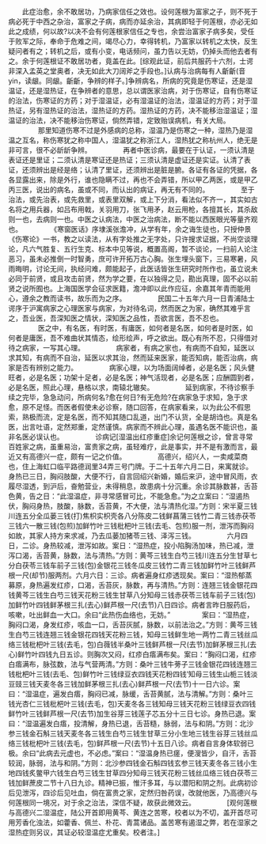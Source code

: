 <!-- { "loadSidebar": true } -->
　　此症治愈，余不敢居功，乃病家信任之效也。设何莲根为富家之子，则不死于病必死于中西之杂治，富家之子病，病而亦延余治，其病即轻于何莲根，亦必无如此之成绩，何以故?以决不会有何莲根家信任之专也，余尝治富家子病多矣，受任于败军之际，奉命于危难之间，竭尽心力，幸得转机，乃富家以转机之太快，反生疑问者有之；转机之后，或有小变，电话频问，虽力告以无妨，仍掉头而他去者有之。余于何莲根证不敢居功者，竟盖在此。[综观此证，前后共服药十六剂，士谔非深入孟英之堂奥者，决无如此大刀阔斧之手段也。]认病与治病每有人齗齗(音yin，读龈。同龈。齗齗，争辨的样子。]争辨病名，所病的究竟是伤寒证，还是湿温证，还是湿热证，在争辨者的意思，总以谓医家治病，对于伤寒证，自有伤寒证的治法，伤寒证的方药；对于湿温证，必有湿温证的治法，湿温证的方药；对于湿热证，另有湿热证的治法，湿热证的方药。湿热证的方药，决不能移治湿温证；湿温证的治法，决不能移治伤寒证，倘然弄错，定致贻误病机，有关大局。
　　
　　那里知道伤寒不过是外感病的总称，湿温乃是伤寒之一种，湿热乃是湿温之互名，称伤寒犹之称中国人，湿温犹之称浙江人，湿热犹之称杭州人，绝无是非可言，很不必龂龂争辨。
　　
　　再者中医诊病，最要在于认证，一须认清是表证还是里证；二须认清是寒证还是热证；三须认清是虚证还是实证。认清了表证，还须辨出是经是络；认清了里证，还须辨出是脏是腑。各证有各证的凭据，各各显露出来，除是外行，谁也隐瞒不过，再也不会弄错，所以甲乙两医，或是甲乙丙三医，说出的病名，虽或不同，而认出的病证，再无有不同的。
　　
　　至于治法，或先治表，或先救里，或表里双解，或上下分消，看法似不齐一，其实如古名将之用兵器，如吕布用戟，关羽用刀，张飞用矛，赵云用枪，各擅其长，其杀敌则一也，去病则一也。中医之认病法，中医之治病法，断不能以西医眼光等量齐观也。
　　
　　《寒窗医话》序埭溪张澹冲，从学有年，余之诲生徒也，只授仲景《伤寒论》一书，教之以读法，从有字处推之无字处，只许搜求证据，不尚空谈理论，凡六气胜复、五行生克、标本中见等说，概置高阁，暂不谈论，一扫前人论注恶习，虽未必推倒一时智勇，庶可许开拓万古心胸。张生埋头窗下，三易寒暑，风雨晦明，讨论无间，执经问难，颇能起子，此医话皆张生研究时所作也，虽立说未必同于前贤，或且攻击前贤，然为学之要，在以独得之见，勘出真理，固不必以前贤之说所囿也。上海国医学会征求医籍，澹冲即以此作应征，余嘉其年青而能用心，遵余之教而读书，故乐而为之序。
　　
　　民国二十五年六月一日青浦陆士谔序于沪寓病家之心理医家与病家，为对待名词，然而医之为家，确然其难乎言之，吾业医，吾深知医之情状，深知医之品性，吾欲言医，吾不忍也。
　　
　　医之中，有名医，有时医，有庸医，如何者是名医，如何者是时医，如何者是庸医，吾不难曲状其情态，绘形绘声，呼之欲出。既心有所不忍，只得借对待之病家，一写其心理。
　　
　　病家者，有病之家也，有病而不自知，延医以求其知，有病而不自治，延医以求其治，然而延来医家，能否知病，能否治病，病家是否有辨别之能力。
　　
　　病家心理，以为场面阔绰者，必是名医；风头健旺者，必是名医；功架十足者，必是名医；神气活现者，必是名医；应酬圆到者，必是名医，照此心理，悬格以求，南辕北辙矣。
　　
　　延到病家，不待诊察手续之完毕，急急动问，所病何名?愈在何日?有无危险?在病家急于求知，急于求愈，原不足怪。而医者假使未必诊察，随口回答，在病家看来，以为此公不假思索，熟极而流，定是名医，而不知其随口乱道，出门不认货，全是胡诌也。真是名医，出言吐语，定然郑重，定然谨慎。病家而不辨此心理，虽遇名医不能识也，虽非名医必误认也。
　　
　　诊病记[湿温出红疹重症]余记何莲根之诊，曾言寻常百姓家之病，虽重易治，富贵家之病，虽轻难疗，此是事实，并不是有激而言，最近又有高德兴一症，颇有一记之价值。
　　
　　高德兴，绍兴人，一卖咸菜商也，住上海虹口临平路德润里34弄三号门牌。于二十五年六月二日，来寓就诊。身热已三日，胸闷肢酸，大便不行，自言回绍兴新婚，婚后来沪，途中冒风雨，衣履尽湿透，到沪后，奋勉营业，未得稍息，故患病十分沉重。余诊其脉数甚，舌苔色黄，告之日：“此湿温症，非寻常感冒可比，不能急愈。”为之立案曰：“湿遏热伏，胸闷身热，肢酸，脉数，舌苔黄，不大便，法与清热化湿。”方则：宋半夏三钱川连五分全瓜蒌三钱(打)焦枳实枳壳各八分陈皮二钱鲜菖蒲三钱竹二青三钱赤茯苓三钱六一散三钱(包煎)加鲜竹叶三钱枇杷叶三钱(去毛、包煎)服一剂，泄泻而胸闷如故，其家人持方来求减，乃去瓜蒌加猪苓三钱、泽泻三钱。
　　
　　六月四日，二诊。身热较减，泄泻如故。案日：“湿热症，投小陷胸汤加味，热已减，泄泻口渴，舌苔黄，脉数，法与清热。”方则：黄芩三钱生白芍三钱川连五分生甘草七分白茯苓三钱车前子三钱(包)金银花三钱冬瓜皮三钱竹二青三钱加鲜竹叶三钱鲜芦根一尺(却节)服两剂。六月六日：三诊。病者遍身红疹透现矣。案曰：“湿热郁蒸募原，身热遍发红疹，口渴，舌苔灰，脉数，再与清热。”方则：连翘三钱金银花四钱黄芩三钱生白芍三钱天花粉三钱生甘草八分知母三钱赤茯苓三钱车前子三钱(包)加鲜竹叶四钱鲜茅根三扎(去心)鲜芦根一尺(去节)八日四诊。病者言昨日服药后，咳嗽，吐出鲜血一大口。余曰“此热伤血络也，无妨。”
　　
　　案曰：“湿热症，胸闷口渴，身发红疹，咳血一口，舌苔灰腻，脉数，以前法治之。”方则：黄芩三钱生白芍三钱连翘三钱金银花四钱天花粉三钱，知母三钱鲜生地一两竹二青三钱丝瓜络三钱枇杷叶三钱(去毛，包)白薇钱半桑叶三钱鲜芦根一尺(去节)加鲜茅根三扎(去心)鲜竹叶四钱九日五诊。则胸次又闷，红疹白痦满布矣。案曰：“胸闷口渴，红疹白痦满布，脉弦数，法与气营两清。”方则：桑叶三钱牛蒡子三钱金银花四钱连翘三钱枇杷叶三钱(去毛、包)鲜竹叶三钱绿豆衣四钱天花粉四钱’知母三钱生山栀三钱淡豆豉三钱天麦冬各三钱加鲜茅根三扎(去心)鲜芦根一尺(去节)十一日六诊。案曰：“湿温症，遍发白痦，胸闷已减，脉缓，舌苔黄腻，法与清解。”方则：桑叶三钱光杏仁三钱枇杷叶三钱(去毛，包)天麦冬各三钱知母三钱天花粉三钱绿豆衣四钱鲜竹叶三钱鲜芦根一尺(去节)加生谷芽三钱莲子芯五分十三日七诊。身热已退。案曰：“湿温遍发白痦，投清解，身热已退，舌苔糙，脉弱，法与和阴。”方则：北沙参三钱金石斛三钱天麦冬各三钱生白芍三钱生甘草三分小生地三钱生谷芽三钱丝瓜络三钱枇杷叶三钱(去毛，包)鲜芦根一尺(去节)十五日八诊。病者自言身体软弱已极。余曰“此病去元虚也，不必虑。”案曰：“湿温身热已瘥，便溲皆少，自汗，舌苔较润，脉弱，法与和阴。”方则：北沙参四钱金石斛四钱玄参三钱天麦冬各三钱小生地四钱炙鳖甲六钱生白芍三钱生甘草四分知母三钱天花粉三钱丝瓜络三钱白茯苓三钱加鲜蔗皮二节十八日九诊。精神已振，惟汗多耳，与以潜阳和阴之剂。此病初诊后见泄泻，四诊后见吐血，倘在富贵之家，定然归咎药误，改就他医，乃高德兴与何莲根同一境况，对于余之治法，深信不疑，故获此微效云。
　　
　　[观何莲根与高德兴二湿温症，陆公开首即用黄芩、黄连之苦寒，校者以为不切，盖开首尽可用芳香化浊法，如藿香、佩兰、朴花、青蒿诸品。盖苦寒有遏湿之弊，若在湿家之湿热症则另议，其证必较湿温症尤重矣。校者注。] 
　　
